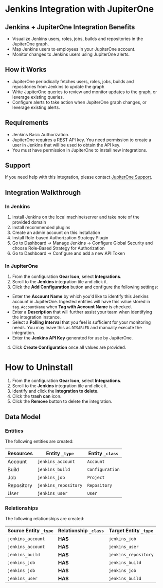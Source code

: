 # Jenkins Integration with JupiterOne

## Jenkins + JupiterOne Integration Benefits

- Visualize Jenkins users, roles, jobs, builds and repositories in the
  JupiterOne graph.
- Map Jenkins users to employees in your JupiterOne account.
- Monitor changes to Jenkins users using JupiterOne alerts.

## How it Works

- JupiterOne periodically fetches users, roles, jobs, builds and repositories
  from Jenkins to update the graph.
- Write JupiterOne queries to review and monitor updates to the graph, or
  leverage existing queries.
- Configure alerts to take action when JupiterOne graph changes, or leverage
  existing alerts.

## Requirements

- Jenkins Basic Authorization.
- JupiterOne requires a REST API key. You need permission to create a user in
  Jenkins that will be used to obtain the API key.
- You must have permission in JupiterOne to install new integrations.

## Support

If you need help with this integration, please contact
[JupiterOne Support](https://support.jupiterone.io).

## Integration Walkthrough

### In Jenkins

1. Install Jenkins on the local machine/server and take note of the provided
   domain
2. Install recommended plugins
3. Create an admin account on this installation
4. Install Role-based Authorization Strategy Plugin
5. Go to Dashboard -> Manage Jenkins -> Configure Global Security and choose
   Role-Based Strategy for Authorization
6. Go to Dashboard -> Configure and add a new API Token

### In JupiterOne

1. From the configuration **Gear Icon**, select **Integrations**.
2. Scroll to the **Jenkins** integration tile and click it.
3. Click the **Add Configuration** button and configure the following settings:

- Enter the **Account Name** by which you'd like to identify this Jenkins
  account in JupiterOne. Ingested entities will have this value stored in
  `tag.AccountName` when **Tag with Account Name** is checked.
- Enter a **Description** that will further assist your team when identifying
  the integration instance.
- Select a **Polling Interval** that you feel is sufficient for your monitoring
  needs. You may leave this as `DISABLED` and manually execute the integration.
- Enter the **Jenkins API Key** generated for use by JupiterOne.

4. Click **Create Configuration** once all values are provided.

# How to Uninstall

1. From the configuration **Gear Icon**, select **Integrations**.
2. Scroll to the **Jenkins** integration tile and click it.
3. Identify and click the **integration to delete**.
4. Click the **trash can** icon.
5. Click the **Remove** button to delete the integration.

<!-- {J1_DOCUMENTATION_MARKER_START} -->
<!--
********************************************************************************
NOTE: ALL OF THE FOLLOWING DOCUMENTATION IS GENERATED USING THE
"j1-integration document" COMMAND. DO NOT EDIT BY HAND! PLEASE SEE THE DEVELOPER
DOCUMENTATION FOR USAGE INFORMATION:

https://github.com/JupiterOne/sdk/blob/main/docs/integrations/development.md
********************************************************************************
-->

## Data Model

### Entities

The following entities are created:

| Resources  | Entity `_type`       | Entity `_class` |
| ---------- | -------------------- | --------------- |
| Account    | `jenkins_account`    | `Account`       |
| Build      | `jenkins_build`      | `Configuration` |
| Job        | `jenkins_job`        | `Project`       |
| Repository | `jenkins_repository` | `Repository`    |
| User       | `jenkins_user`       | `User`          |

### Relationships

The following relationships are created:

| Source Entity `_type` | Relationship `_class` | Target Entity `_type` |
| --------------------- | --------------------- | --------------------- |
| `jenkins_account`     | **HAS**               | `jenkins_job`         |
| `jenkins_account`     | **HAS**               | `jenkins_user`        |
| `jenkins_build`       | **HAS**               | `jenkins_repository`  |
| `jenkins_job`         | **HAS**               | `jenkins_build`       |
| `jenkins_job`         | **HAS**               | `jenkins_job`         |
| `jenkins_user`        | **HAS**               | `jenkins_build`       |

<!--
********************************************************************************
END OF GENERATED DOCUMENTATION AFTER BELOW MARKER
********************************************************************************
-->
<!-- {J1_DOCUMENTATION_MARKER_END} -->
